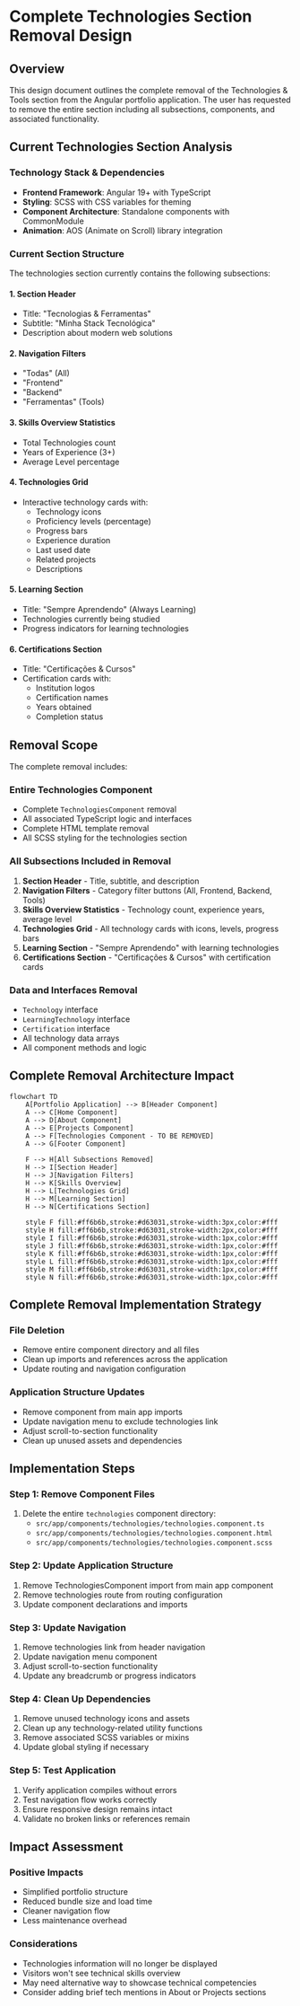 # Complete Technologies Section Removal Design

## Overview

This design document outlines the complete removal of the Technologies & Tools section from the Angular portfolio application. The user has requested to remove the entire section including all subsections, components, and associated functionality.

## Current Technologies Section Analysis

### Technology Stack & Dependencies

- **Frontend Framework**: Angular 19+ with TypeScript
- **Styling**: SCSS with CSS variables for theming
- **Component Architecture**: Standalone components with CommonModule
- **Animation**: AOS (Animate on Scroll) library integration

### Current Section Structure

The technologies section currently contains the following subsections:

#### 1. Section Header

- Title: "Tecnologias & Ferramentas"
- Subtitle: "Minha Stack Tecnológica"
- Description about modern web solutions

#### 2. Navigation Filters

- "Todas" (All)
- "Frontend"
- "Backend"
- "Ferramentas" (Tools)

#### 3. Skills Overview Statistics

- Total Technologies count
- Years of Experience (3+)
- Average Level percentage

#### 4. Technologies Grid

- Interactive technology cards with:
  - Technology icons
  - Proficiency levels (percentage)
  - Progress bars
  - Experience duration
  - Last used date
  - Related projects
  - Descriptions

#### 5. Learning Section

- Title: "Sempre Aprendendo" (Always Learning)
- Technologies currently being studied
- Progress indicators for learning technologies

#### 6. Certifications Section

- Title: "Certificações & Cursos"
- Certification cards with:
  - Institution logos
  - Certification names
  - Years obtained
  - Completion status

## Removal Scope

The complete removal includes:

### Entire Technologies Component

- Complete `TechnologiesComponent` removal
- All associated TypeScript logic and interfaces
- Complete HTML template removal
- All SCSS styling for the technologies section

### All Subsections Included in Removal

1. **Section Header** - Title, subtitle, and description
2. **Navigation Filters** - Category filter buttons (All, Frontend, Backend, Tools)
3. **Skills Overview Statistics** - Technology count, experience years, average level
4. **Technologies Grid** - All technology cards with icons, levels, progress bars
5. **Learning Section** - "Sempre Aprendendo" with learning technologies
6. **Certifications Section** - "Certificações & Cursos" with certification cards

### Data and Interfaces Removal

- `Technology` interface
- `LearningTechnology` interface
- `Certification` interface
- All technology data arrays
- All component methods and logic

## Complete Removal Architecture Impact

```mermaid
flowchart TD
    A[Portfolio Application] --> B[Header Component]
    A --> C[Home Component]
    A --> D[About Component]
    A --> E[Projects Component]
    A --> F[Technologies Component - TO BE REMOVED]
    A --> G[Footer Component]

    F --> H[All Subsections Removed]
    H --> I[Section Header]
    H --> J[Navigation Filters]
    H --> K[Skills Overview]
    H --> L[Technologies Grid]
    H --> M[Learning Section]
    H --> N[Certifications Section]

    style F fill:#ff6b6b,stroke:#d63031,stroke-width:3px,color:#fff
    style H fill:#ff6b6b,stroke:#d63031,stroke-width:2px,color:#fff
    style I fill:#ff6b6b,stroke:#d63031,stroke-width:1px,color:#fff
    style J fill:#ff6b6b,stroke:#d63031,stroke-width:1px,color:#fff
    style K fill:#ff6b6b,stroke:#d63031,stroke-width:1px,color:#fff
    style L fill:#ff6b6b,stroke:#d63031,stroke-width:1px,color:#fff
    style M fill:#ff6b6b,stroke:#d63031,stroke-width:1px,color:#fff
    style N fill:#ff6b6b,stroke:#d63031,stroke-width:1px,color:#fff
```

## Complete Removal Implementation Strategy

### File Deletion

- Remove entire component directory and all files
- Clean up imports and references across the application
- Update routing and navigation configuration

### Application Structure Updates

- Remove component from main app imports
- Update navigation menu to exclude technologies link
- Adjust scroll-to-section functionality
- Clean up unused assets and dependencies

## Implementation Steps

### Step 1: Remove Component Files

1. Delete the entire `technologies` component directory:
   - `src/app/components/technologies/technologies.component.ts`
   - `src/app/components/technologies/technologies.component.html`
   - `src/app/components/technologies/technologies.component.scss`

### Step 2: Update Application Structure

1. Remove TechnologiesComponent import from main app component
2. Remove technologies route from routing configuration
3. Update component declarations and imports

### Step 3: Update Navigation

1. Remove technologies link from header navigation
2. Update navigation menu component
3. Adjust scroll-to-section functionality
4. Update any breadcrumb or progress indicators

### Step 4: Clean Up Dependencies

1. Remove unused technology icons and assets
2. Clean up any technology-related utility functions
3. Remove associated SCSS variables or mixins
4. Update global styling if necessary

### Step 5: Test Application

1. Verify application compiles without errors
2. Test navigation flow works correctly
3. Ensure responsive design remains intact
4. Validate no broken links or references remain

## Impact Assessment

### Positive Impacts

- Simplified portfolio structure
- Reduced bundle size and load time
- Cleaner navigation flow
- Less maintenance overhead

### Considerations

- Technologies information will no longer be displayed
- Visitors won't see technical skills overview
- May need alternative way to showcase technical competencies
- Consider adding brief tech mentions in About or Projects sections
